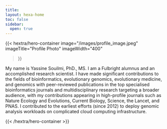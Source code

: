 ```yaml
---
title: 
layout: hexa-home
toc: false
sidebar:
  open: true
---
```


{{< hextra/hero-container
  image="/images/profile_image.jpeg"
  imageTitle="Profile Photo"
  imageWidth="400"
>}}

My name is Yassine Souilmi, PhD., MS. I am a Fulbright alumnus and an accomplished research scientist. I have made significant contributions to the fields of bioinformatics, evolutionary genomics, evolutionary medicine, and genomics with peer-reviewed publications in the top specialised bioinformatics journals and multidisciplinary research targeting a broader audience, with my contributions appearing in high-profile journals such as Nature Ecology and Evolutions, Current Biology, Science, the Lancet, and PNAS. I contributed to the earliest efforts (since 2012) to deploy genomic analysis workloads on complicated cloud computing infrastructure.

{{< /hextra/hero-container >}}